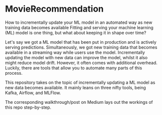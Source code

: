 # MovieRecommendation
How to incrementally update your ML model in an automated way as new training data becomes available
Fitting and serving your machine learning (ML) model is one thing, but what about keeping it in shape over time?

Let's say we got a ML model that has been put in production and is actively serving predictions. Simultaneously, we got new training data that becomes available in a streaming way while users use the model. Incrementally updating the model with new data can improve the model, whilst it also might reduce model drift. However, it often comes with additional overhead. Luckily, there are tools that allow you to automate many parts of this process. 

This repository takes on the topic of incrementally updating a ML model as new data becomes available. It mainly leans on three nifty tools, being Kafka, Airflow, and MLFlow.

The corresponding walkthrough/post on Medium lays out the workings of this repo step-by-step.